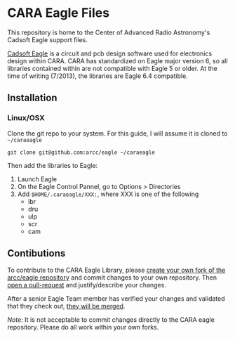 CARA Eagle Files
================

This repository is home to the Center of Advanced Radio Astronomy's Cadsoft
Eagle support files. 

[Cadsoft Eagle][eagle] is a circuit and pcb design software used for
electronics design within CARA. CARA has standardized on Eagle major version 6,
so all libraries contained within are not compatible with Eagle 5 or older. At
the time of writing (7/2013), the libraries are Eagle 6.4 compatible.


## Installation ##

### Linux/OSX ###


Clone the git repo to your system. For this guide, I will assume it is cloned to
`~/caraeagle`

    git clone git@github.com:arcc/eagle ~/caraeagle

Then add the libraries to Eagle:

1. Launch Eagle
2. On the Eagle Control Pannel, go to Options > Directories
3. Add `$HOME/.caraeagle/XXX:`, where XXX is one of the following
    * lbr
    * dru
    * ulp
    * scr
    * cam


## Contibutions ##

To contribute to the CARA Eagle Library, please [create your own fork of the
arcc/eagle repository][fork] and commit changes to your own repository. Then
[open a pull-request][pr] and justify/describe your changes.

After a senior Eagle Team member has verified your changes and validated that
they check out, [they will be merged][merge]. 

_Note:_ It is not acceptable to commit changes directly to the CARA eagle
repository. Please do all work within your own forks.

[eagle]: http://www.cadsoftusa.com/eagle-pcb-design-software/
[fork]: https://help.github.com/articles/fork-a-repo
[pr]: https://help.github.com/articles/fork-a-repo
[merge]: https://help.github.com/articles/merging-a-pull-request

